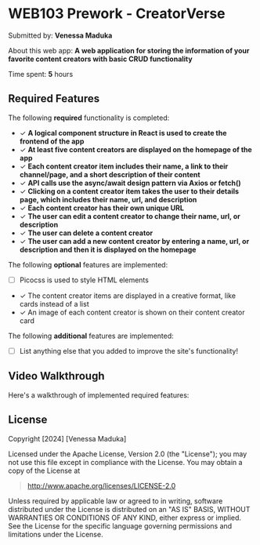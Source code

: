 # WEB103 Prework - CreatorVerse

Submitted by: **Venessa Maduka**

About this web app: **A web application for storing the information of your favorite content creators with basic CRUD functionality**

Time spent: **5** hours

## Required Features

The following **required** functionality is completed:

- ✓ **A logical component structure in React is used to create the frontend of the app**
- ✓ **At least five content creators are displayed on the homepage of the app**
- ✓ **Each content creator item includes their name, a link to their channel/page, and a short description of their content**
- ✓ **API calls use the async/await design pattern via Axios or fetch()**
- ✓ **Clicking on a content creator item takes the user to their details page, which includes their name, url, and description**
- ✓ **Each content creator has their own unique URL**
- ✓ **The user can edit a content creator to change their name, url, or description**
- ✓ **The user can delete a content creator**
- ✓ **The user can add a new content creator by entering a name, url, or description and then it is displayed on the homepage**

The following **optional** features are implemented:

- [ ] Picocss is used to style HTML elements
- ✓ The content creator items are displayed in a creative format, like cards instead of a list
- ✓ An image of each content creator is shown on their content creator card

The following **additional** features are implemented:

* [ ] List anything else that you added to improve the site's functionality!

## Video Walkthrough

Here's a walkthrough of implemented required features:


## License

Copyright [2024] [Venessa Maduka]

Licensed under the Apache License, Version 2.0 (the "License"); you may not use this file except in compliance with the License. You may obtain a copy of the License at

> http://www.apache.org/licenses/LICENSE-2.0

Unless required by applicable law or agreed to in writing, software distributed under the License is distributed on an "AS IS" BASIS, WITHOUT WARRANTIES OR CONDITIONS OF ANY KIND, either express or implied. See the License for the specific language governing permissions and limitations under the License.
